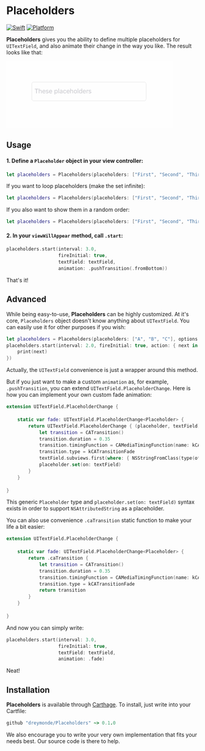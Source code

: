 # Placeholders

[![Swift][swift-badge]][swift-url]
[![Platform][platform-badge]][platform-url]

**Placeholders** gives you the ability to define multiple placeholders for `UITextField`, and also animate their change in the way you like. The result looks like that:

![Demo](Resources/Demo.gif)

## Usage
#### 1. Define a `Placeholder` object in your view controller:

```swift
let placeholders = Placeholders(placeholders: ["First", "Second", "Third"])
```

If you want to loop placeholders (make the set infinite):

```swift
let placeholders = Placeholders(placeholders: ["First", "Second", "Third"], options: .infinite)
```

If you also want to show them in a random order:

```swift
let placeholders = Placeholders(placeholders: ["First", "Second", "Third"], options: [.infinite, .shuffle])
```

#### 2. In your `viewWillAppear` method, call `.start`:

```swift
placeholders.start(interval: 3.0,
                   fireInitial: true,
                   textField: textField,
                   animation: .pushTransition(.fromBottom))
```

That's it!

## Advanced
While being easy-to-use, **Placeholders** can be highly customized. At it's core, `Placeholders` object doesn't know anything about `UITextField`. You can easily use it for other purposes if you wish:

```swift
let placeholders = Placeholders(placeholders: ["A", "B", "C"], options: .infinite)
placeholders.start(interval: 2.0, fireInitial: true, action: { next in
    print(next)
})
```

Actually, the `UITextField` convenience is just a wrapper around this method.

But if you just want to make a custom `animation` as, for example, `.pushTransition`, you can extend `UITextField.PlaceholderChange`. Here is how you can implement your own custom fade animation:

```swift
extension UITextField.PlaceholderChange {
    
    static var fade: UITextField.PlaceholderChange<Placeholder> {
        return UITextField.PlaceholderChange { (placeholder, textField) in
            let transition = CATransition()
            transition.duration = 0.35
            transition.timingFunction = CAMediaTimingFunction(name: kCAMediaTimingFunctionEaseInEaseOut)
            transition.type = kCATransitionFade
            textField.subviews.first(where: { NSStringFromClass(type(of: $0)) == "UITextFieldLabel" })?.layer.add(transition, forKey: nil)
            placeholder.set(on: textField)
        }
    }
    
}
```

This generic `Placeholder` type and `placeholder.set(on: textField)` syntax exists in order to support `NSAttributedString` as a placeholder.

You can also use convenience `.caTransition` static function to make your life a bit easier:

```swift
extension UITextField.PlaceholderChange {
    
    static var fade: UITextField.PlaceholderChange<Placeholder> {
        return .caTransition {
            let transition = CATransition()
            transition.duration = 0.35
            transition.timingFunction = CAMediaTimingFunction(name: kCAMediaTimingFunctionEaseInEaseOut)
            transition.type = kCATransitionFade
            return transition
        }
    }
    
}
```

And now you can simply write:

```swift
placeholders.start(interval: 3.0,
                   fireInitial: true,
                   textField: textField,
                   animation: .fade)
```

Neat!

## Installation
**Placeholders** is available through [Carthage][carthage-url]. To install, just write into your Cartfile:

```ruby
github "dreymonde/Placeholders" ~> 0.1.0
```

We also encourage you to write your very own implementation that fits your needs best. Our source code is there to help.

[carthage-url]: https://github.com/Carthage/Carthage
[swift-badge]: https://img.shields.io/badge/Swift-3.0-orange.svg?style=flat
[swift-url]: https://swift.org
[platform-badge]: https://img.shields.io/badge/Platform-iOS-lightgray.svg?style=flat
[platform-url]: https://developer.apple.com/swift/
